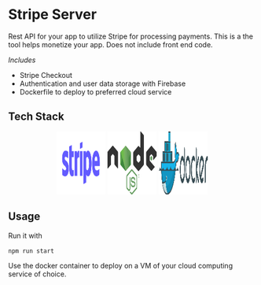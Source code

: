 # Stripe Server
Rest API for your app to utilize Stripe for processing payments. This is a the tool helps monetize your app.  Does not include front end code.

*Includes* 

- Stripe Checkout
- Authentication and user data storage with Firebase
- Dockerfile to deploy to preferred cloud service


## Tech Stack
<p align="center">
    <img src="assets/640px-Stripe_Logo,_revised_2016.svg.png" height=128 width=100>
    <img src="assets/640px-Node.js_logo.svg.png" height=128 width=100>
    <img src="assets/640px-Docker_(container_engine)_logo.svg.png" height=128 width=100>
</p>


## Usage
Run it with
```
npm run start
```
Use the docker container to deploy on a VM of your cloud computing service of choice.
